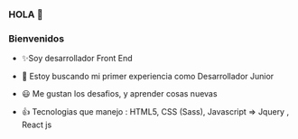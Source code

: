 ### HOLA 👋
###  Bienvenidos 


- ✨Soy desarrollador Front End

- 🔭 Estoy buscando mi primer experiencia como Desarrollador Junior

- :smiley: Me gustan los desafios, y aprender cosas nuevas 

- :+1: Tecnologias que manejo : HTML5, CSS (Sass), Javascript => Jquery  , React js

